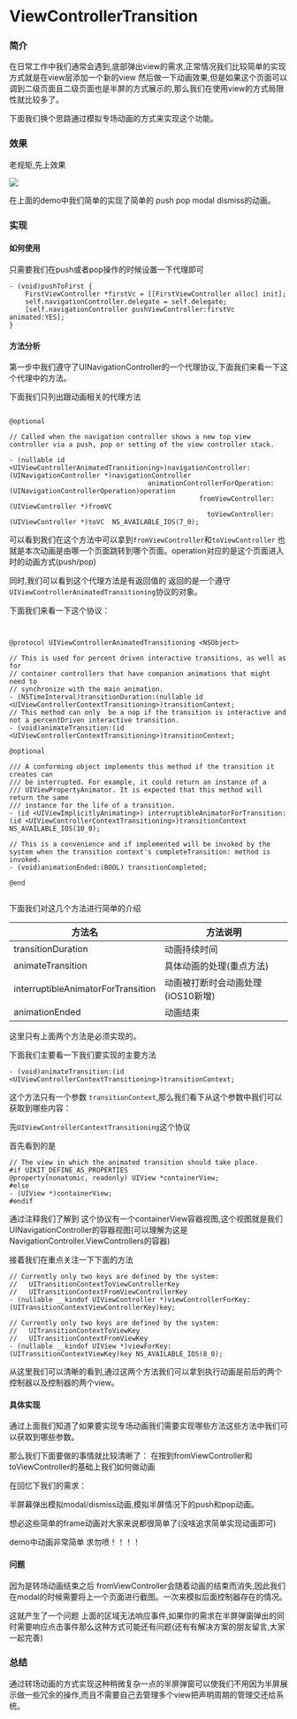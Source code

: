 # ViewControllerTransition

### 简介

在日常工作中我们通常会遇到,底部弹出view的需求,正常情况我们比较简单的实现方式就是在view层添加一个新的view 然后做一下动画效果,但是如果这个页面可以调到二级页面且二级页面也是半屏的方式展示的,那么我们在使用view的方式局限性就比较多了。

下面我们换个思路通过模拟专场动画的方式来实现这个功能。

### 效果

老规矩,先上效果

![](https://ws1.sinaimg.cn/large/006tKfTcly1g0g5mrm5f7g30b80lwdkk.gif)

在上面的demo中我们简单的实现了简单的 push pop modal dismiss的动画。

### 实现

#### 如何使用

只需要我们在push或者pop操作的时候设置一下代理即可

```objc
- (void)pushToFirst {
    FirstViewController *firstVc = [[FirstViewController alloc] init];
    self.navigationController.delegate = self.delegate;
    [self.navigationController pushViewController:firstVc animated:YES];
}
```

#### 方法分析

第一步中我们遵守了UINavigationController的一个代理协议,下面我们来看一下这个代理中的方法。

下面我们只列出跟动画相关的代理方法

```objc

@optional

// Called when the navigation controller shows a new top view controller via a push, pop or setting of the view controller stack.

- (nullable id <UIViewControllerAnimatedTransitioning>)navigationController:(UINavigationController *)navigationController
                                   animationControllerForOperation:(UINavigationControllerOperation)operation
                                                fromViewController:(UIViewController *)fromVC
                                                  toViewController:(UIViewController *)toVC  NS_AVAILABLE_IOS(7_0);

```
可以看到我们在这个方法中可以拿到`fromViewController`和`toViewController` 也就是本次动画是由哪一个页面跳转到哪个页面。operation对应的是这个页面进入时的动画方式(push/pop)

同时,我们可以看到这个代理方法是有返回值的 返回的是一个遵守`UIViewControllerAnimatedTransitioning`协议的对象。

下面我们来看一下这个协议：

```objc


@protocol UIViewControllerAnimatedTransitioning <NSObject>

// This is used for percent driven interactive transitions, as well as for
// container controllers that have companion animations that might need to
// synchronize with the main animation.
- (NSTimeInterval)transitionDuration:(nullable id <UIViewControllerContextTransitioning>)transitionContext;
// This method can only  be a nop if the transition is interactive and not a percentDriven interactive transition.
- (void)animateTransition:(id <UIViewControllerContextTransitioning>)transitionContext;

@optional

/// A conforming object implements this method if the transition it creates can
/// be interrupted. For example, it could return an instance of a
/// UIViewPropertyAnimator. It is expected that this method will return the same
/// instance for the life of a transition.
- (id <UIViewImplicitlyAnimating>) interruptibleAnimatorForTransition:(id <UIViewControllerContextTransitioning>)transitionContext NS_AVAILABLE_IOS(10_0);

// This is a convenience and if implemented will be invoked by the system when the transition context's completeTransition: method is invoked.
- (void)animationEnded:(BOOL) transitionCompleted;

@end


```
下面我们对这几个方法进行简单的介绍


| 方法名 | 方法说明 |
| --- | --- | 
| transitionDuration | 动画持续时间 |  
| animateTransition | 具体动画的处理(重点方法) |  
| interruptibleAnimatorForTransition |动画被打断时会动画处理(iOS10新增)|
| animationEnded | 动画结束|

这里只有上面两个方法是必须实现的。

下面我们主要看一下我们要实现的主要方法

```objc
- (void)animateTransition:(id <UIViewControllerContextTransitioning>)transitionContext;
```
这个方法只有一个参数 `transitionContext`,那么我们看下从这个参数中我们可以获取到哪些内容：

先`UIViewControllerContextTransitioning`这个协议

首先看到的是

```objc
// The view in which the animated transition should take place.
#if UIKIT_DEFINE_AS_PROPERTIES
@property(nonatomic, readonly) UIView *containerView;
#else
- (UIView *)containerView;
#endif
```
通过注释我们了解到 这个协议有一个containerView容器视图,这个视图就是我们UINavigationController的容器视图(可以理解为这是NavigationController.ViewControllers的容器)


接着我们在重点关注一下下面的方法

```objc
// Currently only two keys are defined by the system:
//   UITransitionContextToViewControllerKey
//   UITransitionContextFromViewControllerKey
- (nullable __kindof UIViewController *)viewControllerForKey:(UITransitionContextViewControllerKey)key;

// Currently only two keys are defined by the system:
//   UITransitionContextToViewKey
//   UITransitionContextFromViewKey
- (nullable __kindof UIView *)viewForKey:(UITransitionContextViewKey)key NS_AVAILABLE_IOS(8_0);
```

从这里我们可以清晰的看到,通过这两个方法我们可以拿到执行动画是前后的两个控制器以及控制器的两个view。

#### 具体实现

通过上面我们知道了如果要实现专场动画我们需要实现哪些方法这些方法中我们可以获取到哪些参数。

那么我们下面要做的事情就比较清晰了：
在按到fromViewController和toViewController的基础上我们如何做动画

在回忆下我们的需求：

半屏幕弹出模拟modal/dismiss动画,模拟半屏情况下的push和pop动画。

想必这些简单的frame动画对大家来说都很简单了(没啥追求简单实现动画即可)

demo中动画非常简单 求勿喷！！！！

#### 问题

因为是转场动画结束之后 fromViewController会随着动画的结束而消失,因此我们在modal的时候需要将上一个页面进行截图。一次来模拟后面控制器存在的情况。

这就产生了一个问题 上面的区域无法响应事件,如果你的需求在半屏弹窗弹出的同时需要响应点击事件那么这种方式可能还有问题(还有有解决方案的朋友留言,大家一起完善)

### 总结

通过转场动画的方式实现这种稍微复杂一点的半屏弹窗可以使我们不用因为半屏展示做一些冗余的操作,而且不需要自己去管理多个view把声明周期的管理交还给系统。










